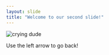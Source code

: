 ```yaml
---
layout: slide
title: "Welcome to our second slide!"
---
```

![crying dude](https://user-images.githubusercontent.com/98796805/151917409-6f3d9600-9450-44c6-a525-82c8e1b2f899.jpg)

Use the left arrow to go back!
